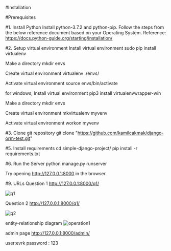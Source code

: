 #Installation

#Prerequisites

#1. Install Python
Install python-3.7.2 and python-pip. Follow the steps from the below reference document based on your Operating System. Reference: https://docs.python-guide.org/starting/installation/

#2. Setup virtual environment
Install virtual environment
sudo pip install virtualenv

Make a directory
mkdir envs

Create virtual environment
virtualenv ./envs/

Activate virtual environment
source envs/bin/activate

for windows;
Install virtual environment
pip3 install virtualenvwrapper-win

Make a directory
mkdir envs

Create virtual environment
mkvirtualenv myvenv

Activate virtual environment
workon myvenv


#3. Clone git repository
git clone "https://github.com/kamilcakmak/django-orm-test.git"

#5. Install requirements
cd simple-django-project/
pip install -r requirements.txt

#6. Run the Server
python manage.py runserver

Try opening http://127.0.0.1:8000 in the browser.

#9. URLs
 Question 1
http://127.0.0.1:8000/q1/

![q1](https://user-images.githubusercontent.com/71510521/167818334-8e43707a-42bf-44ee-ab30-e6307a488602.PNG)

 Question 2
http://127.0.0.1:8000/q1/

![q2](https://user-images.githubusercontent.com/71510521/167818569-840ffb94-dfc9-4ba5-b66c-71d6ed03c6c6.PNG)

entity-relationship diagram
![operation1](https://user-images.githubusercontent.com/71510521/167818662-c6e7322e-a409-4cd0-a42a-757596c6139a.png)

 admin page
http://127.0.0.1:8000/admin/

user:evrk
password : 123






